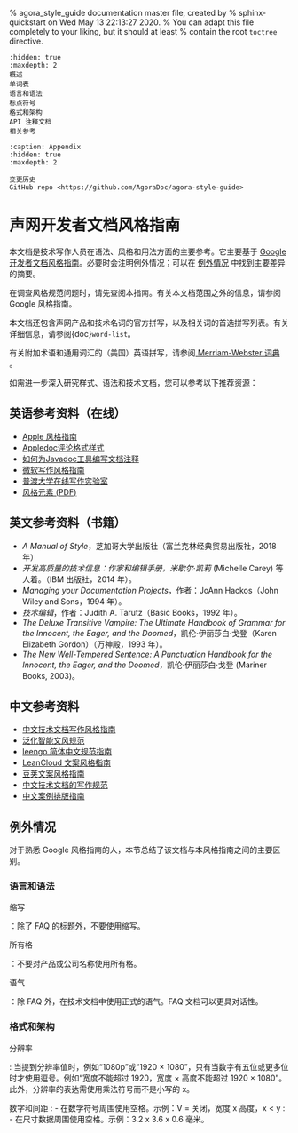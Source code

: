 % agora_style_guide documentation master file, created by
% sphinx-quickstart on Wed May 13 22:13:27 2020.
% You can adapt this file completely to your liking, but it should at least
% contain the root `toctree` directive.

```{toctree}
:hidden: true
:maxdepth: 2
概述
单词表
语言和语法
标点符号
格式和架构
API 注释文档
相关参考
```

```{toctree}
:caption: Appendix
:hidden: true
:maxdepth: 2

变更历史
GitHub repo <https://github.com/AgoraDoc/agora-style-guide>
```

# 声网开发者文档风格指南

本文档是技术写作人员在语法、风格和用法方面的主要参考。它主要基于 [Google 开发者文档风格指南](https://developers.google.com/style/)。必要时会注明例外情况；可以在 [例外情况](#例外情况) 中找到主要差异的摘要。

在调查风格规范问题时，请先查阅本指南。有关本文档范围之外的信息，请参阅 Google 风格指南。

本文档还包含声网产品和技术名词的官方拼写，以及相关词的首选拼写列表。有关详细信息，请参阅{doc}`word-list`。

有关附加术语和通用词汇的（美国）英语拼写，请参阅[ Merriam-Webster 词典 ](https://www.merriam-webster.com/)。

如需进一步深入研究样式、语法和技术文档，您可以参考以下推荐资源：

## 英语参考资料（在线）

- [Apple 风格指南 ](https://help.apple.com/applestyleguide/)
- [Appledoc评论格式样式](https://github.com/tomaz/appledoc/blob/master/CommentsFormattingStyle.markdown)
- [如何为Javadoc工具编写文档注释](http://www.oracle.com/technetwork/articles/java/index-137868.html)
- [微软写作风格指南 ](https://docs.microsoft.com/en-us/style-guide/welcome/)
- [普渡大学在线写作实验室 ](https://owl.purdue.edu/owl/purdue_owl.html)
- [风格元素 (PDF) ](https://faculty.washington.edu/heagerty/Courses/b572/public/StrunkWhite.pdf)

## 英文参考资料（书籍）

- *A Manual of Style*，芝加哥大学出版社（富兰克林经典贸易出版社，2018 年）
- *开发高质量的技术信息：作家和编辑手册，米歇尔·凯莉* (Michelle Carey) 等人着。（IBM 出版社，2014 年）。
- *Managing your Documentation Projects*，作者：JoAnn Hackos（John Wiley and Sons，1994 年）。
- *技术编辑*，作者：Judith A. Tarutz（Basic Books，1992 年）。
- *The Deluxe Transitive Vampire: The Ultimate Handbook of Grammar for the Innocent, the Eager, and the Doomed*，凯伦·伊丽莎白·戈登（Karen Elizabeth Gordon）（万神殿，1993 年）。
- *The New Well-Tempered Sentence: A Punctuation Handbook for the Innocent, the Eager, and the Doomed*，凯伦·伊丽莎白·戈登 (Mariner Books, 2003)。

## 中文参考资料

- [中文技术文档写作风格指南](https://zh-style-guide.readthedocs.io)
- [泛化智能文风规范](https://github.com/generalized-intelligence/gi-Chinese-Style-Guide/blob/master/泛化智能（gi）文风指南.md)
- [leengo 简体中文规范指南](https://www.lengoo.de/documents/styleguides/lengoo_styleguide_ZH.pdf)
- [LeanCloud 文案风格指南 ](https://open.leancloud.cn/copywriting-style-guide/)
- [豆荚文案风格指南](https://docs.google.com/document/d/1R8lMCPf6zCD5KEA8ekZ5knK77iw9J-vJ6vEopPemqZM/edit)
- [中文技术文档的写作规范](https://github.com/ruanyf/document-style-guide)
- [中文案例排版指南 ](https://github.com/sparanoid/chinese-copywriting-guidelines/blob/master/README.zh-CN.md)

## 例外情况

对于熟悉 Google 风格指南的人，本节总结了该文档与本风格指南之间的主要区别。

### 语言和语法

缩写

：除了 FAQ 的标题外，不要使用缩写。

所有格

：不要对产品或公司名称使用所有格。

语气

：除 FAQ 外，在技术文档中使用正式的语气。FAQ 文档可以更具对话性。

### 格式和架构

分辨率

: 当提到分辨率值时，例如“1080p”或“1920 × 1080”，只有当数字有五位或更多位时才使用逗号。例如“宽度不能超过 1920，宽度 × 高度不能超过 1920 × 1080”。此外，分辨率的表达需使用乘法符号而不是小写的 x。

数字和间距
: - 在数学符号周围使用空格。示例：V = 关闭，宽度 x 高度，x \< y
: - 在尺寸数据周围使用空格。示例：3.2 x 3.6 x 0.6 毫米。